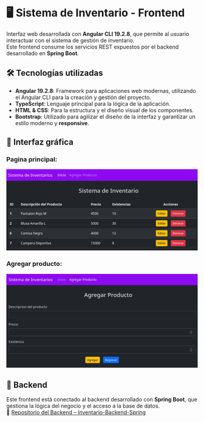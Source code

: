 # 🖥️ Sistema de Inventario - Frontend

Interfaz web desarrollada con **Angular CLI 19.2.8**, que permite al usuario interactuar con el sistema de gestión de inventario.  
Este frontend consume los servicios REST expuestos por el backend desarrollado en **Spring Boot**.

## 🛠️ Tecnologías utilizadas

- **Angular 19.2.8**: Framework para aplicaciones web modernas, utilizando el Angular CLI para la creación y gestión del proyecto.
- **TypeScript**: Lenguaje principal para la lógica de la aplicación.
- **HTML & CSS**: Para la estructura y el diseño visual de los componentes.
- **Bootstrap**: Utilizado para agilizar el diseño de la interfaz y garantizar un estilo moderno y **responsive**.

## 🎨 Interfaz gráfica

### Pagina principal:
![Pantalla principal](GUIs/pagina-principal.png)

### Agregar producto:
![Agregar producto](GUIs/agregar-producto.png)

## 🔗 Backend
 
Este frontend está conectado al backend desarrollado con **Spring Boot**, que gestiona la lógica del negocio y el acceso a la base de datos.  
🔗 [Repositorio del Backend – Inventario-Backend-Spring](https://github.com/AlexisCepeda/Inventario-Backend-Spring)
